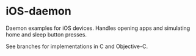 iOS-daemon
==========

Daemon examples for iOS devices. Handles opening apps and simulating home and sleep button presses.

See branches for implementations in C and Objective-C.

